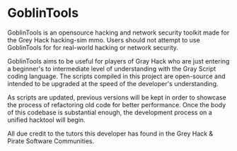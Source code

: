 # GoblinTools
GoblinTools is an opensource hacking and network security toolkit made for the Grey Hack hacking-sim mmo.
Users should not attempt to use GoblinTools for for real-world hacking or network security.

GoblinTools aims to be useful for players of Gray Hack who are just entering a beginner's to intermediate
level of understanding with the Gray Script coding language. The scripts compiled in this project are 
open-source and intended to be upgraded at the speed of the developer's understanding.

As scripts are updated, previous versions will be kept in order to showcase the process of refactoring
old code for better performance. Once the body of this codebase is substantial enough, the development
process on a unified hacktool will begin.

All due credit to the tutors this developer has found in the Grey Hack & Pirate Software Communities.

